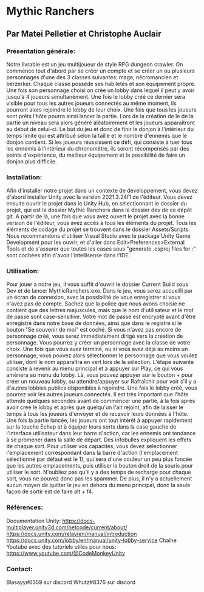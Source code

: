 # Mythic Ranchers

## Par Matei Pelletier et Christophe Auclair

### Présentation générale:
Notre livrable est un jeu multijoueur de style RPG dungeon crawler. On commence tout d'abord par se créer un compte et se créer un ou plusieurs personnages d'une des 3 classes suivantes: mage, nécromancien et berzerker. Chaque classe possède ses habiletés et son équipement propre. Une fois son personnage choisi on crée un lobby dans lequel il peut y avoir jusqu'à 4 joueurs simultanément. Une fois le lobby créé ce dernier sera visible pour tous les autres joueurs connectés au même moment, ils pourront alors rejoindre le lobby de leur choix. Une fois que tous les joueurs sont prêts l’hôte pourra ainsi lancer la partie. Lors de la création de le de la partie un niveau sera alors généré aléatoirement et les joueurs apparaîtront au début de celui-ci. Le but du jeu et donc de finir le donjon à l'intérieur du temps limite qui est attribué selon la taille et le nombre d'ennemis que le donjon contient. Si les joueurs réussissent ce défi, qui consiste à tuer tous les ennemis à l'intérieur du chronomètre, ils seront récompensés par des points d'expérience, du meilleur équipement et la possibilité de faire un donjon plus difficile.

### Installation:
Afin d'installer notre projet dans un contexte de développement, vous devez d'abord installer Unity avec la version 2021.3.24f1 de l'éditeur. Vous devez ensuite ouvrir le projet dans le Unity Hub, en sélectionnant le dossier du projet, qui est le dossier Mythic Ranchers dans le dossier dev de ce dépôt git. A partir de là, une fois que vous avez ouvert le projet avec la bonne version de l'éditeur, vous avez accès à tous les éléments du projet. Tous les éléments de codage du projet se trouvent dans le dossier Assets/Scripts. Nous recommandons d'utiliser Visual Studio avec le package Unity Game Development pour les ouvrir, et d'aller dans Edit>Preferences>External Tools et de s'assurer que toutes les cases sous "generate .csproj files for :" sont cochées afin d'avoir l'intellisense dans l'IDE.

### Utilisation:
Pour jouer à notre jeu, il vous suffit d'ouvrir le dossier Current Build sous Dev et de lancer MythicRanchers.exe. Dans le jeu, vous serez accueilli par un écran de connexion, avec la possibilité de vous enregistrer si vous n'avez pas de compte. Sachez que la police que nous avons choisie ne contient que des lettres majuscules, mais que le nom d'utilisateur et le mot de passe sont case-sensitive. Votre mot de passe est encrypté avant d'être enregistré dans notre base de données, ainsi que dans le registre si le bouton "Se souvenir de moi" est coché. Si vous n'avez pas encore de personnage créé, vous serez immédiatement dirigé vers la création de personnage. Vous pourrez y créer un personnage avec la classe de votre choix. Une fois que vous avez terminé, ou si vous avez déjà au moins un personnage, vous pouvez alors sélectionner le personnage que vous voulez utiliser, dont le nom apparaîtra en vert lors de la sélection. L'étape suivante consiste à revenir au menu principal et à appuyer sur Play, ce qui vous amènera au menu du lobby. Là, vous pouvez appuyer sur le bouton + pour créer un nouveau lobby, ou attendre/appuyer sur Rafraîchir pour voir s'il y a d'autres lobbies publics disponibles à rejoindre. Une fois le lobby créé, vous pourrez voir les autres joueurs connectés. Il est très important que l'hôte attende quelques secondes avant de commencer une partie, à la fois après avoir créé le lobby et après que quelqu'un l'ait rejoint, afin de laisser le temps à tous les joueurs d'envoyer et de recevoir leurs données à l'hôte. Une fois la partie lancée, les joueurs ont tout intérêt à appuyer rapidement sur la touche Echap et à équiper leurs sorts dans la case gauche de l'interface utilisateur dans leur barre d'action, car les ennemis ont tendance à se promener dans la salle de départ. Des infobulles expliquent les effets de chaque sort. Pour utiliser vos capacités, vous devez sélectionner l'emplacement correspondant dans la barre d'action (l'emplacement sélectionné par défaut est le 1), qui sera d'une couleur un peu plus foncée que les autres emplacements, puis utiliser le bouton droit de la souris pour utiliser le sort. N'oubliez pas qu'il y a des temps de recharge pour chaque sort, vous ne pouvez donc pas les spammer. De plus, il n'y a actuellement aucun moyen de quitter le jeu en dehors du menu principal, donc la seule façon de sortir est de faire alt + f4.

### Références:
Documentation Unity:
https://docs-multiplayer.unity3d.com/netcode/current/about/
https://docs.unity.com/relay/en/manual/introduction
https://docs.unity.com/lobby/en/manual/unity-lobby-service
Chaîne Youtube avec des tutoriels utiles pour nous:
https://www.youtube.com/@CodeMonkeyUnity

### Contact:
Blasayy#6359 sur discord
Whutz#8376 sur discord
